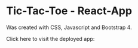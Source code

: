 # Tic-Tac-Toe  -  React-App

Was created with CSS, Javascript and Bootstrap 4.

Click here to visit the deployed app: <a href="https://tic-tac-toe-yellow.netlify.app/"></a>
